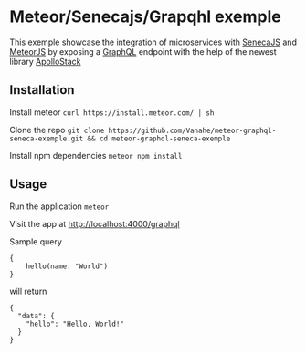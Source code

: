 # Meteor/Senecajs/Grapqhl exemple

This exemple showcase the integration of microservices with [SenecaJS](http://senecajs.org/) and [MeteorJS](https://www.meteor.com/) by exposing a [GraphQL](http://graphql.org/) endpoint with the help of the newest library [ApolloStack](http://www.apollostack.com/)

## Installation

Install meteor `curl https://install.meteor.com/ | sh`

Clone the repo `git clone https://github.com/Vanahe/meteor-graphql-seneca-exemple.git && cd meteor-graphql-seneca-exemple`

Install npm dependencies `meteor npm install`




## Usage

Run the application `meteor`

Visit the app at [http://localhost:4000/graphql](http://localhost:4000/graphql)

Sample query
```
{
	hello(name: "World")
}
```

will return
```
{
  "data": {
    "hello": "Hello, World!"
  }
}
```
